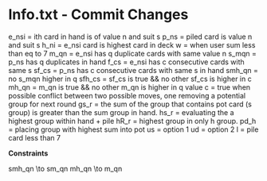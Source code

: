 <h1>Info.txt - Commit Changes</h1>

e_nsi = ith card in hand is of value n and suit s
p_ns = piled card is value n and suit s
h_ni = e_nsi card is highest card in deck
w = when user sum less than eq to 7
m_qn = e_nsi has q duplicate cards with same value n
s_mqn = p_ns has q duplicates in hand
f_cs = e_nsi has c consecutive cards with same s
sf_cs = p_ns has c consecutive cards with same s in hand
smh_qn = no s_mqn higher in q
sfh_cs = sf_cs is true && no other sf_cs is higher in c
mh_qn = m_qn is true && no other m_qn is higher in q value
c = true when possible conflict between two possible moves, one removing a potential group for next round
gs_r = the sum of the group that contains pot card (s group) is greater than the sum group in hand.
hs_r = evaluating the a highest group within hand + pile
hR_r = highest group in only h group.
pd_h = placing group with highest sum into pot
us = option 1
ud = option 2
l = pile card less than 7

__Constraints__ 

smh_qn \to sm_qn
mh_qn \to m_qn

